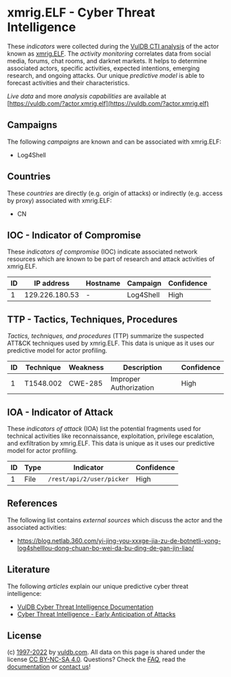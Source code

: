 # xmrig.ELF - Cyber Threat Intelligence

These _indicators_ were collected during the [VulDB CTI analysis](https://vuldb.com/?kb.cti) of the actor known as [xmrig.ELF](https://vuldb.com/?actor.xmrig.elf). The _activity monitoring_ correlates data from social media, forums, chat rooms, and darknet markets. It helps to determine associated actors, specific activities, expected intentions, emerging research, and ongoing attacks. Our unique _predictive model_ is able to forecast activities and their characteristics.

_Live data_ and more _analysis capabilities_ are available at [https://vuldb.com/?actor.xmrig.elf](https://vuldb.com/?actor.xmrig.elf)

## Campaigns

The following _campaigns_ are known and can be associated with xmrig.ELF:

* Log4Shell

## Countries

These _countries_ are directly (e.g. origin of attacks) or indirectly (e.g. access by proxy) associated with xmrig.ELF:

* CN

## IOC - Indicator of Compromise

These _indicators of compromise_ (IOC) indicate associated network resources which are known to be part of research and attack activities of xmrig.ELF.

ID | IP address | Hostname | Campaign | Confidence
-- | ---------- | -------- | -------- | ----------
1 | 129.226.180.53 | - | Log4Shell | High

## TTP - Tactics, Techniques, Procedures

_Tactics, techniques, and procedures_ (TTP) summarize the suspected ATT&CK techniques used by xmrig.ELF. This data is unique as it uses our predictive model for actor profiling.

ID | Technique | Weakness | Description | Confidence
-- | --------- | -------- | ----------- | ----------
1 | T1548.002 | CWE-285 | Improper Authorization | High

## IOA - Indicator of Attack

These _indicators of attack_ (IOA) list the potential fragments used for technical activities like reconnaissance, exploitation, privilege escalation, and exfiltration by xmrig.ELF. This data is unique as it uses our predictive model for actor profiling.

ID | Type | Indicator | Confidence
-- | ---- | --------- | ----------
1 | File | `/rest/api/2/user/picker` | High

## References

The following list contains _external sources_ which discuss the actor and the associated activities:

* https://blog.netlab.360.com/yi-jing-you-xxxge-jia-zu-de-botnetli-yong-log4shelllou-dong-chuan-bo-wei-da-bu-ding-de-gan-jin-liao/

## Literature

The following _articles_ explain our unique predictive cyber threat intelligence:

* [VulDB Cyber Threat Intelligence Documentation](https://vuldb.com/?kb.cti)
* [Cyber Threat Intelligence - Early Anticipation of Attacks](https://www.scip.ch/en/?labs.20201022)

## License

(c) [1997-2022](https://vuldb.com/?kb.changelog) by [vuldb.com](https://vuldb.com/?kb.about). All data on this page is shared under the license [CC BY-NC-SA 4.0](https://creativecommons.org/licenses/by-nc-sa/4.0/). Questions? Check the [FAQ](https://vuldb.com/?kb.faq), read the [documentation](https://vuldb.com/?kb) or [contact us](https://vuldb.com/?contact)!
